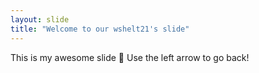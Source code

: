 ```yaml
---
layout: slide
title: "Welcome to our wshelt21's slide"
---
```

This is my awesome slide :tada:
Use the left arrow to go back!
